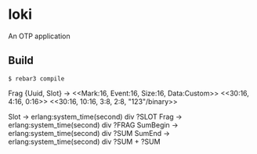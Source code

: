 loki
=====

An OTP application

Build
-----

    $ rebar3 compile

Frag
{Uuid, Slot} -> <<Mark:16, Event:16, Size:16, Data:Custom>>
                <<30:16, 4:16, 0:16>>
                <<30:16, 10:16, 3:8, 2:8, "123"/binary>>

Slot -> erlang:system_time(second) div ?SLOT
Frag -> erlang:system_time(second) div ?FRAG
SumBegin -> erlang:system_time(second) div ?SUM
SumEnd -> erlang:system_time(second) div ?SUM + ?SUM
